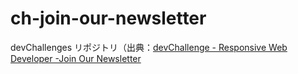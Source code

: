 # ch-join-our-newsletter
devChallenges リポジトリ（出典：[devChallenge - Responsive Web Developer -Join Our Newsletter](https://devchallenges.io/challenge/join-our-newsletter)

